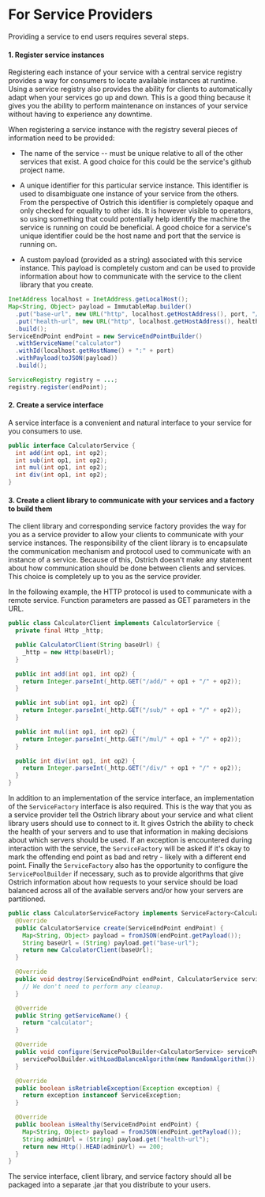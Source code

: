 # For Service Providers
Providing a service to end users requires several steps.

#### 1. Register service instances
Registering each instance of your service with a central service registry provides a way for consumers to locate
available instances at runtime.  Using a service registry also provides the ability for clients to automatically adapt
when your services go up and down.  This is a good thing because it gives you the ability to perform maintenance on
instances of your service without having to experience any downtime.

When registering a service instance with the registry several pieces of information need to be provided:

* The name of the service -- must be unique relative to all of the other services that exist.  A good choice for this
could be the service's github project name.

* A unique identifier for this particular service instance.  This identifier is used to disambiguate one instance of
your service from the others.  From the perspective of Ostrich this identifier is completely opaque and only checked for
equality to other ids.  It is however visible to operators, so using something that could potentially help identify the
machine the service is running on could be beneficial.  A good choice for a service's unique identifier could be the
host name and port that the service is running on.

* A custom payload (provided as a string) associated with this service instance.  This payload is completely custom and
can be used to provide information about how to communicate with the service to the client library that you create.

```java
InetAddress localhost = InetAddress.getLocalHost();
Map<String, Object> payload = ImmutableMap.builder()
  .put("base-url", new URL("http", localhost.getHostAddress(), port, "/calculator"))
  .put("health-url", new URL("http", localhost.getHostAddress(), healthPort, "/healthcheck"))
  .build();
ServiceEndPoint endPoint = new ServiceEndPointBuilder()
  .withServiceName("calculator")
  .withId(localhost.getHostName() + ":" + port)
  .withPayload(toJSON(payload))
  .build();

ServiceRegistry registry = ...;
registry.register(endPoint);
```

#### 2. Create a service interface
A service interface is a convenient and natural interface to your service for you consumers to use.

```java
public interface CalculatorService {
  int add(int op1, int op2);
  int sub(int op1, int op2);
  int mul(int op1, int op2);
  int div(int op1, int op2);
}
```

#### 3. Create a client library to communicate with your services and a factory to build them
The client library and corresponding service factory provides the way for you as a service provider to allow your
clients to communicate with your service instances.  The responsibility of the client library is to encapsulate the
communication mechanism and protocol used to communicate with an instance of a service.  Because of this, Ostrich
doesn't make any statement about how communication should be done between clients and services.  This choice is
completely up to you as the service provider.

In the following example, the HTTP protocol is used to communicate with a remote service.  Function parameters are
passed as GET parameters in the URL.

```java
public class CalculatorClient implements CalculatorService {
  private final Http _http;

  public CalculatorClient(String baseUrl) {
    _http = new Http(baseUrl);
  }

  public int add(int op1, int op2) {
    return Integer.parseInt(_http.GET("/add/" + op1 + "/" + op2));
  }

  public int sub(int op1, int op2) {
    return Integer.parseInt(_http.GET("/sub/" + op1 + "/" + op2));
  }

  public int mul(int op1, int op2) {
    return Integer.parseInt(_http.GET("/mul/" + op1 + "/" + op2));
  }

  public int div(int op1, int op2) {
    return Integer.parseInt(_http.GET("/div/" + op1 + "/" + op2));
  }
}
```

In addition to an implementation of the service interface, an implementation of the `ServiceFactory` interface is also
required.  This is the way that you as a service provider tell the Ostrich library about your service and what client
library users should use to connect to it.  It gives Ostrich the ability to check the health of your servers and to
use that information in making decisions about which servers should be used.  If an exception is encountered during
interaction with the service, the `ServiceFactory` will be asked if it's okay to mark the offending end point as bad
and retry - likely with a different end point.  Finally the `ServiceFactory` also has the opportunity to configure the
`ServicePoolBuilder` if necessary, such as to provide algorithms that give Ostrich information about how requests to
your service should be load balanced across all of the available servers and/or how your servers are partitioned.

```java
public class CalculatorServiceFactory implements ServiceFactory<CalculatorService> {
  @Override
  public CalculatorService create(ServiceEndPoint endPoint) {
    Map<String, Object> payload = fromJSON(endPoint.getPayload());
    String baseUrl = (String) payload.get("base-url");
    return new CalculatorClient(baseUrl);
  }

  @Override
  public void destroy(ServiceEndPoint endPoint, CalculatorService service) {
    // We don't need to perform any cleanup.
  }

  @Override
  public String getServiceName() {
    return "calculator";
  }

  @Override
  public void configure(ServicePoolBuilder<CalculatorService> servicePoolBuilder) {
    servicePoolBuilder.withLoadBalanceAlgorithm(new RandomAlgorithm());
  }

  @Override
  public boolean isRetriableException(Exception exception) {
    return exception instanceof ServiceException;
  }

  @Override
  public boolean isHealthy(ServiceEndPoint endPoint) {
    Map<String, Object> payload = fromJSON(endPoint.getPayload());
    String adminUrl = (String) payload.get("health-url");
    return new Http().HEAD(adminUrl) == 200;
  }
}
```

The service interface, client library, and service factory should all be packaged into a separate .jar that you
distribute to your users.

